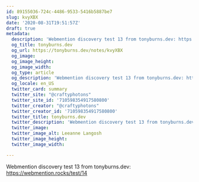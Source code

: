 ```yaml
---
id: 89155036-724c-4486-9533-5416b5887be7
slug: kvyXBX
date: '2020-08-31T19:51:57Z'
draft: true
metadata:
  description: 'Webmention discovery test 13 from tonyburns.dev: https://webmention.rocks/test/14 '
  og_title: tonyburns.dev
  og_url: https://tonyburns.dev/notes/kvyXBX
  og_image: 
  og_image_height: 
  og_image_width: 
  og_type: article
  og_description: 'Webmention discovery test 13 from tonyburns.dev: https://webmention.rocks/test/14 '
  og_locale: en_US
  twitter_card: summary
  twitter_site: "@craftyphotons"
  twitter_site_id: '710598354917580800'
  twitter_creator: "@craftyphotons"
  twitter_creator_id: '710598354917580800'
  twitter_title: tonyburns.dev
  twitter_description: 'Webmention discovery test 13 from tonyburns.dev: https://webmention.rocks/test/14 '
  twitter_image: 
  twitter_image_alt: Leeanne Langosh
  twitter_image_height: 
  twitter_image_width: 

---
```


Webmention discovery test 13 from tonyburns.dev: https://webmention.rocks/test/14
